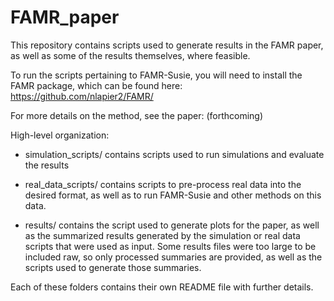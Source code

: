 # FAMR_paper

This repository contains scripts used to generate results in the FAMR paper,
as well as some of the results themselves, where feasible.

To run the scripts pertaining to FAMR-Susie, you will need to install the FAMR
package, which can be found here: https://github.com/nlapier2/FAMR/

For more details on the method, see the paper: (forthcoming)

High-level organization:

* simulation_scripts/ contains scripts used to run simulations and evaluate
the results

* real_data_scripts/ contains scripts to pre-process real data into the desired
format, as well as to run FAMR-Susie and other methods on this data.

* results/ contains the script used to generate plots for the paper, as well
as the summarized results generated by the simulation or real data scripts that
were used as input. Some results files were too large to be included raw, so
only processed summaries are provided, as well as the scripts used to generate
those summaries.

Each of these folders contains their own README file with further details.
